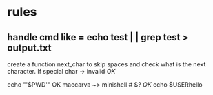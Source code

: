 # rules
## handle cmd like = echo test |  | grep test > output.txt
create a function next_char to skip spaces and check what is the next character. If special char -> invalid  *OK*

echo "'$PWD'" OK
maecarva ~> minishell # $? *OK*
echo $USERhello
